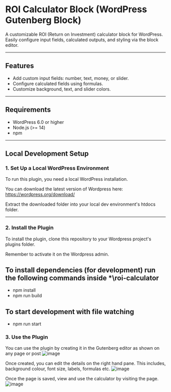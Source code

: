 # ROI Calculator Block (WordPress Gutenberg Block)

A customizable ROI (Return on Investment) calculator block for WordPress. Easily configure input fields, calculated outputs, and styling via the block editor.

---

## Features

- Add custom input fields: number, text, money, or slider.
- Configure calculated fields using formulas.
- Customize background, text, and slider colors.

---

## Requirements

- WordPress 6.0 or higher
- Node.js (>= 14)
- npm

---

## Local Development Setup

### 1. Set Up a Local WordPress Environment

To run this plugin, you need a local WordPress installation.

You can download the latest version of Wordpress here: https://wordpress.org/download/

Extract the downloaded folder into your local dev environment's htdocs folder.


---

### 2. Install the Plugin

To install the plugin, clone this repository to your Wordpress project's plugins folder.

Remember to activate it on the Wordpress admin.

## To install dependencies (for development) run the following commands inside *\roi-calculator
- npm install
- npm run build

## To start development with file watching
- npm run start

### 3. Use the Plugin
You can use the plugin by creating it in the Gutenberg editor as shown on any page or post
![image](https://github.com/user-attachments/assets/9f310382-67bb-40f7-97cf-66582eb00c6e)

Once created, you can edit the details on the right hand pane. This includes, background colour, font size, labels, formulas etc.
![image](https://github.com/user-attachments/assets/84a3eb17-8a34-4f50-9243-fcde1f3b58b8)

Once the page is saved, view and use the calculator by visiting the page.
![image](https://github.com/user-attachments/assets/41e03cd7-8d77-4a82-8e6b-1b88d325e721)


